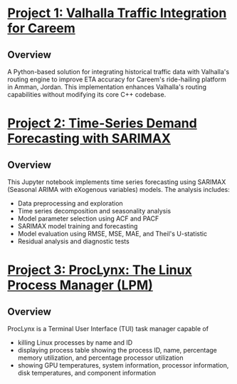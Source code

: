 # [Project 1: Valhalla Traffic Integration for Careem](https://github.com/muhammadazzazy/osm-valhalla-traffic-mapper)
## Overview
A Python-based solution for integrating historical traffic data with Valhalla's routing engine to improve ETA accuracy for Careem's ride-hailing platform in Amman, Jordan. This implementation enhances Valhalla's routing capabilities without modifying its core C++ codebase.

# [Project 2: Time-Series Demand Forecasting with SARIMAX](https://github.com/muhammadazzazy/osm-valhalla-traffic-mapper)
## Overview
This Jupyter notebook implements time series forecasting using SARIMAX (Seasonal ARIMA with eXogenous variables) models. The analysis includes:
- Data preprocessing and exploration
- Time series decomposition and seasonality analysis
- Model parameter selection using ACF and PACF
- SARIMAX model training and forecasting
- Model evaluation using RMSE, MSE, MAE, and Theil's U-statistic
- Residual analysis and diagnostic tests

# [Project 3: ProcLynx: The Linux Process Manager (LPM)](https://github.com/muhammadazzazy/proclynx)
## Overview
ProcLynx is a Terminal User Interface (TUI) task manager capable of
- killing Linux processes by name and ID
- displaying process table showing the process ID, name, percentage memory utilization, and percentage processor utilization
- showing GPU temperatures, system information, processor information, disk temperatures, and component information
